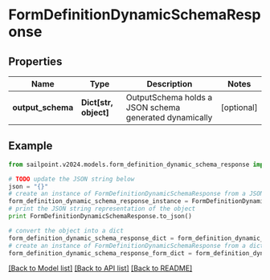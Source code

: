 # FormDefinitionDynamicSchemaResponse


## Properties

Name | Type | Description | Notes
------------ | ------------- | ------------- | -------------
**output_schema** | **Dict[str, object]** | OutputSchema holds a JSON schema generated dynamically | [optional] 

## Example

```python
from sailpoint.v2024.models.form_definition_dynamic_schema_response import FormDefinitionDynamicSchemaResponse

# TODO update the JSON string below
json = "{}"
# create an instance of FormDefinitionDynamicSchemaResponse from a JSON string
form_definition_dynamic_schema_response_instance = FormDefinitionDynamicSchemaResponse.from_json(json)
# print the JSON string representation of the object
print FormDefinitionDynamicSchemaResponse.to_json()

# convert the object into a dict
form_definition_dynamic_schema_response_dict = form_definition_dynamic_schema_response_instance.to_dict()
# create an instance of FormDefinitionDynamicSchemaResponse from a dict
form_definition_dynamic_schema_response_form_dict = form_definition_dynamic_schema_response.from_dict(form_definition_dynamic_schema_response_dict)
```
[[Back to Model list]](../README.md#documentation-for-models) [[Back to API list]](../README.md#documentation-for-api-endpoints) [[Back to README]](../README.md)


